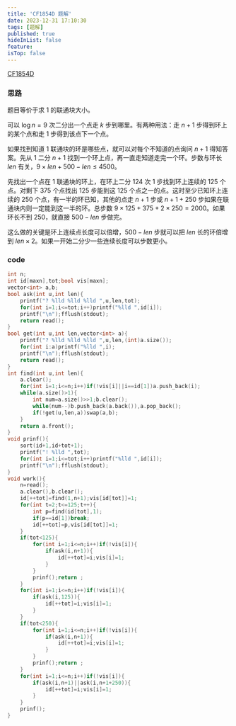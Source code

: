 ```yaml
---
title: 'CF1854D 题解'
date: 2023-12-31 17:10:30
tags: [题解]
published: true
hideInList: false
feature: 
isTop: false
---
```

[CF1854D](https://www.luogu.com.cn/problem/CF1854D)

### 思路

题目等价于求 $1$ 的联通块大小。

可以 $\log n=9$ 次二分出一个点走 $k$ 步到哪里。有两种用法：走 $n+1$ 步得到环上的某个点和走 $1$ 步得到该点下一个点。

如果找到知道 $1$ 联通块的环是哪些点，就可以对每个不知道的点询问 $n+1$ 得知答案。先从 $1$ 二分 $n+1$ 找到一个环上点，再一直走知道走完一个环。步数与环长 $len$ 有关，$9\times len+500-len\le 4500$。

先找出一个点在 $1$ 联通块的环上，在环上二分 $124$ 次 $1$ 步找到环上连续的 $125$ 个点。对剩下 $375$ 个点找出 $125$ 步能到这 $125$ 个点之一的点。这时至少已知环上连续的 $250$ 个点，有一半的环已知，其他的点走 $n+1$ 步或 $n+1+250$ 步如果在联通块内则一定能到这一半的环。总步数 $9\times 125+375+2\times 250=2000$。如果环长不到 $250$，就直接 $500-len$ 步做完。

这么做的关键是环上连续点长度可以倍增，$500-len$ 步就可以把 $len$ 长的环倍增到 $len\times 2$。如果一开始二分少一些连续长度可以步数更小。

### code

```cpp
int n;
int id[maxn],tot;bool vis[maxn];
vector<int> a,b;
bool ask(int u,int len){
	printf("? %lld %lld %lld ",u,len,tot);
	for(int i=1;i<=tot;i++)printf("%lld ",id[i]);
	printf("\n");fflush(stdout);
	return read();
}
bool get(int u,int len,vector<int> a){
	printf("? %lld %lld %lld ",u,len,(int)a.size());
	for(int i:a)printf("%lld ",i);
	printf("\n");fflush(stdout);
	return read();
}
int find(int u,int len){
	a.clear();
	for(int i=1;i<=n;i++)if(!vis[i]||i==id[1])a.push_back(i);
	while(a.size()>1){
		int num=a.size()>>1;b.clear();
		while(num--)b.push_back(a.back()),a.pop_back();
		if(!get(u,len,a))swap(a,b);
	}
	return a.front();
}
void prinf(){
	sort(id+1,id+tot+1);
	printf("! %lld ",tot);
	for(int i=1;i<=tot;i++)printf("%lld ",id[i]);
	printf("\n");fflush(stdout);
}
void work(){
	n=read();
	a.clear(),b.clear();
	id[++tot]=find(1,n+1);vis[id[tot]]=1;
	for(int t=2;t<=125;t++){
		int p=find(id[tot],1);
		if(p==id[1])break;
		id[++tot]=p,vis[id[tot]]=1;
	}
	if(tot<125){
		for(int i=1;i<=n;i++)if(!vis[i]){
			if(ask(i,n+1)){
				id[++tot]=i;vis[i]=1;
			}
		}
		prinf();return ;
	}
	for(int i=1;i<=n;i++)if(!vis[i]){
		if(ask(i,125)){
			id[++tot]=i;vis[i]=1;
		}
	}
	if(tot<250){
		for(int i=1;i<=n;i++)if(!vis[i]){
			if(ask(i,n+1)){
				id[++tot]=i;vis[i]=1;
			}
		}
		prinf();return ;
	}
	for(int i=1;i<=n;i++)if(!vis[i]){
		if(ask(i,n+1)||ask(i,n+1+250)){
			id[++tot]=i;vis[i]=1;
		}
	}
	prinf();
}
```